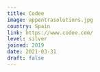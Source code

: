 ```yaml
---
title: Codee
image: appentrasolutions.jpg
country: Spain
link: https://www.codee.com/
level: silver
joined: 2019
date: 2021-03-31
draft: false
---
```

